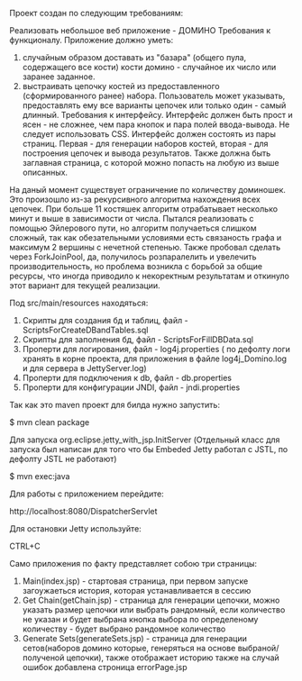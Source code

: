 Проект создан по следующим требованиям:

Pеализовать небольшое веб приложение - ДОМИНО
Требования к функционалу.
Приложение должно уметь:
1. случайным образом доставать из "базара" (общего пула, содержащего все кости) кости домино - случайное их число или заранее заданное.
2. выстраивать цепочку костей из предоставленного (сформированного ранее) набора. Пользователь может указывать, предоставлять ему все варианты цепочек или только один - самый длинный.
Требования к интерфейсу.
Интерфейс должен быть прост и ясен - не сложнее, чем пара кнопок и пара полей ввода-вывода.
Не следует использовать CSS.
Интерфейс должен состоять из пары страниц. Первая - для генерации наборов костей, вторая - для построения цепочек и вывода результатов. Также должна быть заглавная страница, с которой можно попасть на любую из выше описанных.

На даный момент существует ограничение по количеству доминошек. Это произошло из-за рекурсивного алгоритма нахождения всех цепочек.
При больше 11 костяшек алгоритм отрабатывает несколько минут и выше в зависимости от числа.
Пытался реализовать с помощью Эйлерового пути, но алгоритм получаеться слишком сложный, так как обезательными условиями есть связаность
графа и максимум 2 вершины с нечетной степенью. Также пробовал сделать через ForkJoinPool, да, получилось розпаралелить и увелечить
производительность, но проблема возникла с борьбой за общие ресурсы, что иногда приводило к некоректным результатам и откинуло этот вариант
для текущей реализации.

Под src/main/resources находяться:

1. Скрипты для создания бд и таблиц, файл - ScriptsForCreateDBandTables.sql
2. Скрипты для заполнения бд, файл - ScriptsForFillDBData.sql
3. Проперти для логирования, файл - log4j.properties ( по дефолту логи хранять в корне проекта, для приложения в файле log4j_Domino.log и для сервера в JettyServer.log)
4. Проперти для подключения к db, файл - db.properties
5. Проперти для конфигурации JNDI, файл - jndi.properties

Так как это maven проект для билда нужно запустить:

$ mvn clean package

Для запуска org.eclipse.jetty_with_jsp.InitServer
(Отдельный класс для запуска был написан для того что бы Embeded Jetty работал c JSTL, по дефолту JSTL не работают)

$ mvn exec:java

Для работы с приложением перейдите:

http://localhost:8080/DispatcherServlet 

Для остановки Jetty используйте:

CTRL+C

Само приложения по факту представляет собою  три страницы:
1) Main(index.jsp) - стартовая страница, при первом запуске загоужаеться история, которая устанавливается в сессию  
2) Get Chain(getChain.jsp) - страница для генерации цепочки, можно указать размер цепочки или выбрать рандомный, если количество не указан
и будет выбрана кнопка выбора по определеному количеству - будет выбрано рандомное количество   
3) Generate Sets(generateSets.jsp) - страница для генерации сетов(наборов домино которые, генеряться на основе выбраной/полученой цепочки), также отображает историю 
также на случай ошибок добавлена строница errorPage.jsp

